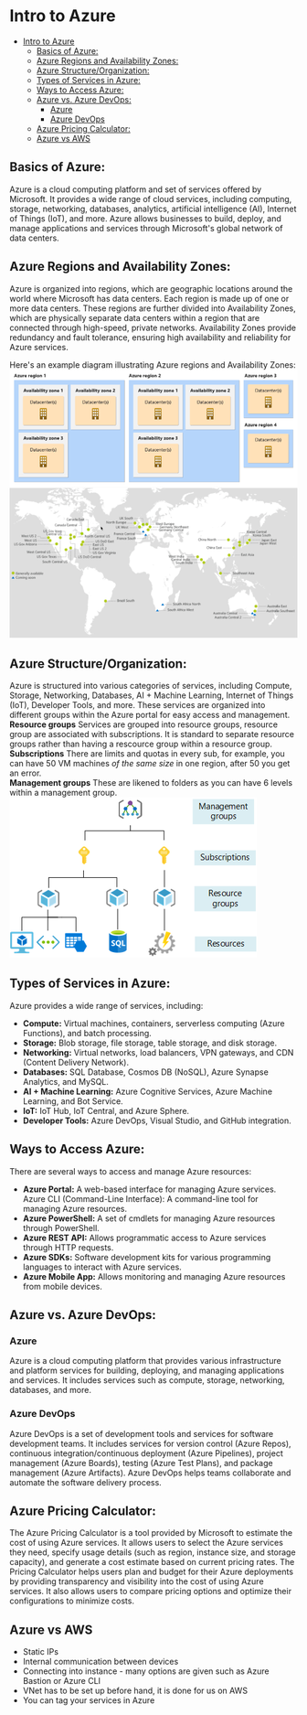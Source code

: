 # Intro to Azure
- [Intro to Azure](#intro-to-azure)
  - [Basics of Azure:](#basics-of-azure)
  - [Azure Regions and Availability Zones:](#azure-regions-and-availability-zones)
  - [Azure Structure/Organization:](#azure-structureorganization)
  - [Types of Services in Azure:](#types-of-services-in-azure)
  - [Ways to Access Azure:](#ways-to-access-azure)
  - [Azure vs. Azure DevOps:](#azure-vs-azure-devops)
    - [Azure](#azure)
    - [Azure DevOps](#azure-devops)
  - [Azure Pricing Calculator:](#azure-pricing-calculator)
  - [Azure vs AWS](#azure-vs-aws)

## Basics of Azure:
Azure is a cloud computing platform and set of services offered by Microsoft. It provides a wide range of cloud services, including computing, storage, networking, databases, analytics, artificial intelligence (AI), Internet of Things (IoT), and more. Azure allows businesses to build, deploy, and manage applications and services through Microsoft's global network of data centers.

## Azure Regions and Availability Zones:
Azure is organized into regions, which are geographic locations around the world where Microsoft has data centers. Each region is made up of one or more data centers. These regions are further divided into Availability Zones, which are physically separate data centers within a region that are connected through high-speed, private networks. Availability Zones provide redundancy and fault tolerance, ensuring high availability and reliability for Azure services.

Here's an example diagram illustrating Azure regions and Availability Zones:
![alt text](images/image.png)
![alt text](images/image2.png)

## Azure Structure/Organization:
Azure is structured into various categories of services, including Compute, Storage, Networking, Databases, AI + Machine Learning, Internet of Things (IoT), Developer Tools, and more. These services are organized into different groups within the Azure portal for easy access and management. <br>
**Resource groups** Services are grouped into resource groups, resource group are associated with subscriptions. It is standard to separate resource groups rather than having a rescource group within a resource group.<br>
**Subscriptions**
There are limits and quotas in every sub, for example, you can have 50 VM machines *of the same size* in one region, after 50 you get an error.<br>
**Management groups** These are likened to folders as you can have 6 levels within a management group.<br>
![alt text](images/image3.png)

## Types of Services in Azure:
Azure provides a wide range of services, including:

- **Compute:** Virtual machines, containers, serverless computing (Azure Functions), and batch processing.
- **Storage:** Blob storage, file storage, table storage, and disk storage.
- **Networking:** Virtual networks, load balancers, VPN gateways, and CDN (Content Delivery Network).
- **Databases:** SQL Database, Cosmos DB (NoSQL), Azure Synapse Analytics, and MySQL.
- **AI + Machine Learning:** Azure Cognitive Services, Azure Machine Learning, and Bot Service.
- **IoT:** IoT Hub, IoT Central, and Azure Sphere.
- **Developer Tools:** Azure DevOps, Visual Studio, and GitHub integration.
## Ways to Access Azure:
There are several ways to access and manage Azure resources:

- **Azure Portal:** A web-based interface for managing Azure services.
Azure CLI (Command-Line Interface): A command-line tool for managing Azure resources.
- **Azure PowerShell:** A set of cmdlets for managing Azure resources through PowerShell.
- **Azure REST API:** Allows programmatic access to Azure services through HTTP requests.
- **Azure SDKs:** Software development kits for various programming languages to interact with Azure services.
- **Azure Mobile App:** Allows monitoring and managing Azure resources from mobile devices.

## Azure vs. Azure DevOps:
### Azure 
Azure is a cloud computing platform that provides various infrastructure and platform services for building, deploying, and managing applications and services. It includes services such as compute, storage, networking, databases, and more.
### Azure DevOps 
Azure DevOps is a set of development tools and services for software development teams. It includes services for version control (Azure Repos), continuous integration/continuous deployment (Azure Pipelines), project management (Azure Boards), testing (Azure Test Plans), and package management (Azure Artifacts). Azure DevOps helps teams collaborate and automate the software delivery process.

## Azure Pricing Calculator:
The Azure Pricing Calculator is a tool provided by Microsoft to estimate the cost of using Azure services. It allows users to select the Azure services they need, specify usage details (such as region, instance size, and storage capacity), and generate a cost estimate based on current pricing rates. The Pricing Calculator helps users plan and budget for their Azure deployments by providing transparency and visibility into the cost of using Azure services. It also allows users to compare pricing options and optimize their configurations to minimize costs.

## Azure vs AWS
- Static IPs
- Internal communication between devices
- Connecting into instance - many options are given such as Azure Bastion or Azure CLI
- VNet has to be set up before hand, it is done for us on AWS
- You can tag your services in Azure
